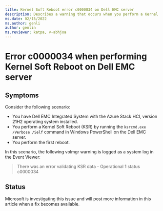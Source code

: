 ```yaml
---
title: Kernel Soft Reboot error c0000034 on Dell EMC server
description: Describes a warning that occurs when you perform a Kernel Soft Reboot on Dell EMC Integrated System with the Azure Stack HCI, version 21H2 installed.
ms.date: 02/15/2022
ms.author: genli
author: genlin
ms.reviewer: katpa, v-abhjoa
---
```

# Error c0000034 when performing Kernel Soft Reboot on Dell EMC server

## Symptoms

Consider the following scenario:

- You have Dell EMC Integrated System with the Azure Stack HCI, version 21H2 operating system installed.
- You perform a Kernel Soft Reboot (KSR) by running the `ksrcmd.exe /Verbose /Self` command in Windows PowerShell on the Dell EMC server.
- You perform the first reboot.

In this scenario, the following volmgr warning is logged as a system log in the Event Viewer:

> There was an error validating KSR data - Operational 1 status c0000034

## Status

Microsoft is investigating this issue and will post more information in this article when a fix becomes available.
